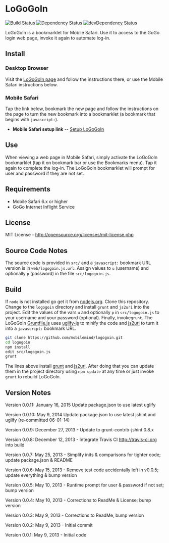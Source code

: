 # LoGoGoIn

[![Build Status][build-image]][build-url]
[![Dependency Status][dep-image]][dep-url] [![devDependency Status][devDep-image]][devDep-url]

LoGoGoIn is a bookmarklet for Mobile Safari. Use it to access to the GoGo login web page,
invoke it again to automate log-in.

## Install
### Desktop Browser
Visit the [LoGoGoIn page] and follow the instructions there, or use the Mobile Safari
instructions below.

### Mobile Safari
Tap the link below, bookmark the new page and follow the instructions on the page to turn
the new bookmark into a bookmarklet (a bookmark that begins with `javascript:`).

+ **Mobile Safari setup link** -- [Setup LoGoGoIn]

## Use
When viewing a web page in Mobile Safari, simply activate the LoGoGoIn bookmarklet (tap it
on bookmark bar or use the Bookmarks menu). Tap it again to complete the log-in. The
LoGoGoin bookmarklet will prompt for user and password if they are not set.

## Requirements
* Mobile Safari 6.x or higher
* GoGo Internet Inflight Service

## License
MIT License - <http://opensource.org/licenses/mit-license.php>

## Source Code Notes
The source code is provided in `src/` and a `javascript:` bookmark URL version is in
`web/logogoin.js.url`. Assign values to `u` (username) and optionally `p` (password) in
the file `src/logogoin.js`.

## Build
If `node` is not installed go get it from [nodejs.org][nodejs]. Clone this repository.
Change to the `logogoin` directory and install `grunt` and `js2uri` into the project.
Edit the values of the vars `u` and optionally `p` in `src/logogoin.js` to your username
and your password (optional). Finally, invoke`grunt`. The LoGoGoIn [Gruntfile.js] uses
[uglify-js] to minify the code and [js2uri] to turn it into a `javascript:` bookmark URL.

```bash
git clone https://github.com/mobilemind/logogoin.git
cd logogoin
npm install
edit src/logogoin.js
grunt
```

The lines above install [grunt] and [js2uri]. After doing that you can update them in the
project directory using `npm update` at any time or just invoke `grunt` to rebuild
LoGoGoIn.

## Version Notes
Version 0.0.11: January 16, 2015 Update package.json to use latest uglify

Version 0.0.10: May 9, 2014 Update package.json to use latest jshint and uglify (re-committed 06-01-14)

Version 0.0.9: December 27, 2013 - Update to grunt-contrib-jshint 0.8.x

Version 0.0.8: December 12, 2013 - Integrate Travis CI <http://travis-ci.org> into build

Version 0.0.7: May 25, 2013 - Simplify inits & comparisons for tighter code; update package.json & README

Version 0.0.6: May 15, 2013 - Remove test code accidentally left in v0.0.5; update everything & bump version

Version 0.0.5: May 10, 2013 - Runtime prompt for user & password if not set; bump version

Version 0.0.4: May 10, 2013 - Corrections to ReadMe & License; bump version

Version 0.0.3: May 9, 2013 - Corrections to ReadMe, bump version

Version 0.0.2: May 9, 2013 - Initial commit

Version 0.0.1: May 9, 2013 - Initial code


<!-- reference URLs -->

[build-image]: https://secure.travis-ci.org/mobilemind/logogoin.svg?branch=master

[build-url]: https://travis-ci.org/mobilemind/logogoin

[npm-image]: https://img.shields.io/npm/v/logogoin.svg

[npm-url]: https://www.npmjs.com/package/logogoin

[dep-image]: https://david-dm.org/mobilemind/logogoin.svg

[dep-url]: https://david-dm.org/mobilemind/logogoin

[devDep-image]: https://img.shields.io/david/dev/mobilemind/logogoin.svg

[devDep-url]: https://david-dm.org/mobilemind/logogoin#info=devDependencies

[nodejs]: http://nodejs.org/

[npm]: https://npmjs.org/

[grunt]: http://gruntjs.com/

[Gruntfile.js]: https://github.com/mobilemind/logogoin/blob/master/Gruntfile.js

[uglify-js]: https://npmjs.org/package/uglify-js

[js2uri]: https://npmjs.org/package/js2uri

[LoGoGoIn page]: https://github.com/mobilemind/logogoin

[Setup LoGoGoIn]: http://mmind.me/_?javascript:var%20u,p,d=document;/%5Ehttps:%5C/%5C/airborne%5C.gogoinflight%5C.com%5C/gbp%5C/signInsignUp.*/.test(location.href)?(d.getElementById('returningRadio').checked=!0,d.getElementById('loginEmail').value=u?u:window.prompt('Username/email:',''),d.getElementById('loginPassword').value=p?p:window.prompt('Password:',''),d.getElementsByName('_eventId_next')%5B1%5D.click()):location.href='https://airborne.gogoinflight.com/gbp/signInsignUp.do?login=true';void'0.0.13'
